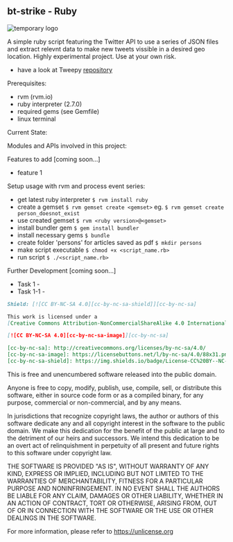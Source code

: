 ## bt-strike - Ruby
![temporary logo](https://tenor.com/view/ruby-rubies-gem-red-gif-12568444 "bt-strike temporary logo")

A simple ruby script featuring the Twitter API to use a series of JSON files and extract relevnt data to make new tweets vissible in a desired geo location. Highly experimental project. Use at your own risk.

* have a look at Tweepy [repository](https://github.com/tweepy/tweepy)

Prerequisites:
* rvm (rvm.io)
* ruby interpreter (2.7.0)
* required gems (see Gemfile)
* linux terminal

Current State:
<!-- * current state 1 -->
<!-- * current state 2  -->

Modules and APIs involved in this project:
<!-- * to fill later  -->

Features to add [coming soon...]
* feature 1

Setup usage with rvm and process event series:
* get latest ruby interpreter
`$ rvm install ruby`
* create a gemset
`$ rvm gemset create <gemset>`
eg. `$ rvm gemset create person_doesnot_exist`
* use created gemset
`$ rvm <ruby version>@<gemset>`
* install bundler gem
`$ gem install bundler`
* install necessary gems
`$ bundle`
* create folder 'persons' for articles saved as pdf
`$ mkdir persons`
* make script executable
`$ chmod +x <script_name.rb>`
* run script
`$ ./<script_name.rb>`


Further Development [coming soon...]
* Task 1 -
* Task 1-1 -

```markdown
Shield: [![CC BY-NC-SA 4.0][cc-by-nc-sa-shield]][cc-by-nc-sa]

This work is licensed under a
[Creative Commons Attribution-NonCommercialShareAlike 4.0 International License][cc-by-nc-sa].

[![CC BY-NC-SA 4.0][cc-by-nc-sa-image]][cc-by-nc-sa]

[cc-by-nc-sa]: http://creativecommons.org/licenses/by-nc-sa/4.0/
[cc-by-nc-sa-image]: https://licensebuttons.net/l/by-nc-sa/4.0/88x31.png
[cc-by-nc-sa-shield]: https://img.shields.io/badge/License-CC%20BY--NC--SA%204.0-lightgrey.svg
```
This is free and unencumbered software released into the public domain.

Anyone is free to copy, modify, publish, use, compile, sell, or
distribute this software, either in source code form or as a compiled
binary, for any purpose, commercial or non-commercial, and by any
means.

In jurisdictions that recognize copyright laws, the author or authors
of this software dedicate any and all copyright interest in the
software to the public domain. We make this dedication for the benefit
of the public at large and to the detriment of our heirs and
successors. We intend this dedication to be an overt act of
relinquishment in perpetuity of all present and future rights to this
software under copyright law.

THE SOFTWARE IS PROVIDED "AS IS", WITHOUT WARRANTY OF ANY KIND,
EXPRESS OR IMPLIED, INCLUDING BUT NOT LIMITED TO THE WARRANTIES OF
MERCHANTABILITY, FITNESS FOR A PARTICULAR PURPOSE AND NONINFRINGEMENT.
IN NO EVENT SHALL THE AUTHORS BE LIABLE FOR ANY CLAIM, DAMAGES OR
OTHER LIABILITY, WHETHER IN AN ACTION OF CONTRACT, TORT OR OTHERWISE,
ARISING FROM, OUT OF OR IN CONNECTION WITH THE SOFTWARE OR THE USE OR
OTHER DEALINGS IN THE SOFTWARE.

For more information, please refer to <https://unlicense.org>

